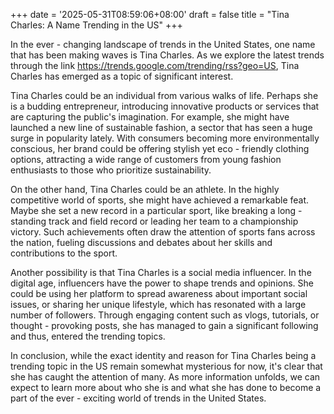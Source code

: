 +++
date = '2025-05-31T08:59:06+08:00'
draft = false
title = "Tina Charles: A Name Trending in the US"
+++

In the ever - changing landscape of trends in the United States, one name that has been making waves is Tina Charles. As we explore the latest trends through the link https://trends.google.com/trending/rss?geo=US, Tina Charles has emerged as a topic of significant interest.

Tina Charles could be an individual from various walks of life. Perhaps she is a budding entrepreneur, introducing innovative products or services that are capturing the public's imagination. For example, she might have launched a new line of sustainable fashion, a sector that has seen a huge surge in popularity lately. With consumers becoming more environmentally conscious, her brand could be offering stylish yet eco - friendly clothing options, attracting a wide range of customers from young fashion enthusiasts to those who prioritize sustainability.

On the other hand, Tina Charles could be an athlete. In the highly competitive world of sports, she might have achieved a remarkable feat. Maybe she set a new record in a particular sport, like breaking a long - standing track and field record or leading her team to a championship victory. Such achievements often draw the attention of sports fans across the nation, fueling discussions and debates about her skills and contributions to the sport.

Another possibility is that Tina Charles is a social media influencer. In the digital age, influencers have the power to shape trends and opinions. She could be using her platform to spread awareness about important social issues, or sharing her unique lifestyle, which has resonated with a large number of followers. Through engaging content such as vlogs, tutorials, or thought - provoking posts, she has managed to gain a significant following and thus, entered the trending topics.

In conclusion, while the exact identity and reason for Tina Charles being a trending topic in the US remain somewhat mysterious for now, it's clear that she has caught the attention of many. As more information unfolds, we can expect to learn more about who she is and what she has done to become a part of the ever - exciting world of trends in the United States.